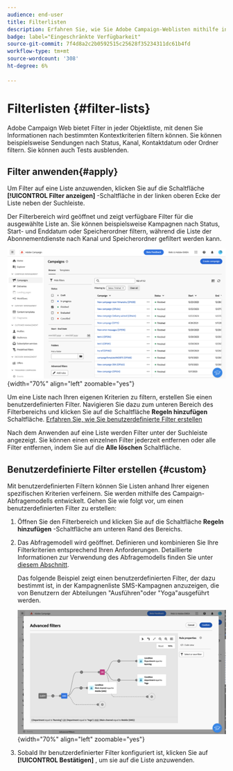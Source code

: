 ```yaml
---
audience: end-user
title: Filterlisten
description: Erfahren Sie, wie Sie Adobe Campaign-Weblisten mithilfe integrierter und benutzerdefinierter Filter filtern.
badge: label="Eingeschränkte Verfügbarkeit"
source-git-commit: 7f4d8a2c2b0592515c25628f35234311dc61b4fd
workflow-type: tm+mt
source-wordcount: '308'
ht-degree: 6%

---
```



# Filterlisten {#filter-lists}

Adobe Campaign Web bietet Filter in jeder Objektliste, mit denen Sie Informationen nach bestimmten Kontextkriterien filtern können. Sie können beispielsweise Sendungen nach Status, Kanal, Kontaktdatum oder Ordner filtern. Sie können auch Tests ausblenden.

## Filter anwenden{#apply}

Um Filter auf eine Liste anzuwenden, klicken Sie auf die Schaltfläche **[!UICONTROL Filter anzeigen]** -Schaltfläche in der linken oberen Ecke der Liste neben der Suchleiste.

Der Filterbereich wird geöffnet und zeigt verfügbare Filter für die ausgewählte Liste an. Sie können beispielsweise Kampagnen nach Status, Start- und Enddatum oder Speicherordner filtern, während die Liste der Abonnementdienste nach Kanal und Speicherordner gefiltert werden kann.

![](assets/filters-pane.png){width="70%" align="left" zoomable="yes"}

Um eine Liste nach Ihren eigenen Kriterien zu filtern, erstellen Sie einen benutzerdefinierten Filter. Navigieren Sie dazu zum unteren Bereich des Filterbereichs und klicken Sie auf die Schaltfläche **Regeln hinzufügen** Schaltfläche. [Erfahren Sie, wie Sie benutzerdefinierte Filter erstellen](#custom)

Nach dem Anwenden auf eine Liste werden Filter unter der Suchleiste angezeigt. Sie können einen einzelnen Filter jederzeit entfernen oder alle Filter entfernen, indem Sie auf die **Alle löschen** Schaltfläche.

## Benutzerdefinierte Filter erstellen {#custom}

Mit benutzerdefinierten Filtern können Sie Listen anhand Ihrer eigenen spezifischen Kriterien verfeinern. Sie werden mithilfe des Campaign-Abfragemodells entwickelt. Gehen Sie wie folgt vor, um einen benutzerdefinierten Filter zu erstellen:

1. Öffnen Sie den Filterbereich und klicken Sie auf die Schaltfläche **Regeln hinzufügen** -Schaltfläche am unteren Rand des Bereichs.
1. Das Abfragemodell wird geöffnet. Definieren und kombinieren Sie Ihre Filterkriterien entsprechend Ihren Anforderungen. Detaillierte Informationen zur Verwendung des Abfragemodells finden Sie unter [diesem Abschnitt](../query/query-modeler-overview.md).

   Das folgende Beispiel zeigt einen benutzerdefinierten Filter, der dazu bestimmt ist, in der Kampagnenliste SMS-Kampagnen anzuzeigen, die von Benutzern der Abteilungen &quot;Ausführen&quot;oder &quot;Yoga&quot;ausgeführt werden.

   ![](assets/filters-sample.png){width="70%" align="left" zoomable="yes"}

1. Sobald Ihr benutzerdefinierter Filter konfiguriert ist, klicken Sie auf **[!UICONTROL Bestätigen]** , um sie auf die Liste anzuwenden.
